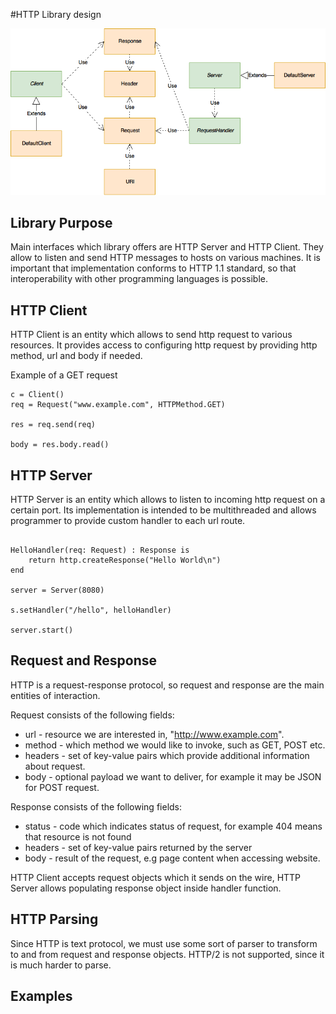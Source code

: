 #HTTP Library design

![HTTP Diagram](/docs/http-design.png)

## Library Purpose

Main interfaces which library offers are HTTP Server and HTTP Client. They allow to listen and send HTTP messages to hosts on various machines. It is important that implementation conforms to HTTP 1.1 standard, so that interoperability with other programming languages is possible.

## HTTP Client

HTTP Client is an entity which allows to send http request to various resources. It provides access to configuring http request by providing http method, url and body if needed.

Example of a GET request

```
c = Client()
req = Request("www.example.com", HTTPMethod.GET)

res = req.send(req)

body = res.body.read()
```

## HTTP Server

HTTP Server is an entity which allows to listen to incoming http request on a certain port. Its implementation is intended to be multithreaded and allows programmer to provide custom handler to each url route.

```

HelloHandler(req: Request) : Response is
    return http.createResponse("Hello World\n")
end

server = Server(8080)

s.setHandler("/hello", helloHandler)

server.start()
```

## Request and Response

HTTP is a request-response protocol, so request and response are the main entities of interaction.

Request consists of the following fields:

* url - resource we are interested in, "http://www.example.com".
* method - which method we would like to invoke, such as GET, POST etc.
* headers - set of key-value pairs which provide additional information about request.
* body - optional payload we want to deliver, for example it may be JSON for POST request.

Response consists of the following fields:

* status - code which indicates status of request, for example 404 means that resource is not found
* headers - set of key-value pairs returned by the server
* body - result of the request, e.g page content when accessing website.

HTTP Client accepts request objects which it sends on the wire, HTTP Server allows populating response object inside handler function.

## HTTP Parsing

Since HTTP is text protocol, we must use some sort of parser to transform to and from request and response objects. HTTP/2 is not supported, since it is much harder to parse.

## Examples
